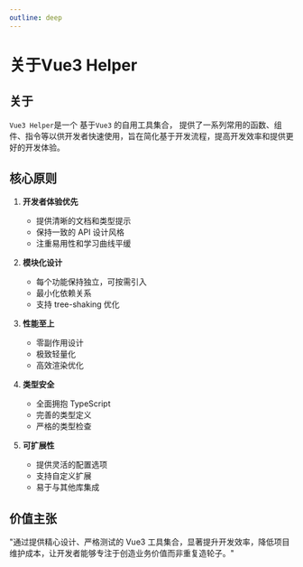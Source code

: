 ```yaml
---
outline: deep
---
```


<script setup>
import Tip from './widget/tip.vue'
</script>

# 关于Vue3 Helper

<Tip />

## 关于

`Vue3 Helper`是一个 基于`Vue3` 的自用工具集合， 提供了一系列常用的函数、组件、指令等以供开发者快速使用，旨在简化基于开发流程，提高开发效率和提供更好的开发体验。

## 核心原则

1. **开发者体验优先**
   - 提供清晰的文档和类型提示
   - 保持一致的 API 设计风格
   - 注重易用性和学习曲线平缓

2. **模块化设计**
   - 每个功能保持独立，可按需引入
   - 最小化依赖关系
   - 支持 tree-shaking 优化

3. **性能至上**
   - 零副作用设计
   - 极致轻量化
   - 高效渲染优化

4. **类型安全**
   - 全面拥抱 TypeScript
   - 完善的类型定义
   - 严格的类型检查

5. **可扩展性**
   - 提供灵活的配置选项
   - 支持自定义扩展
   - 易于与其他库集成

## 价值主张

"通过提供精心设计、严格测试的 Vue3 工具集合，显著提升开发效率，降低项目维护成本，让开发者能够专注于创造业务价值而非重复造轮子。"
